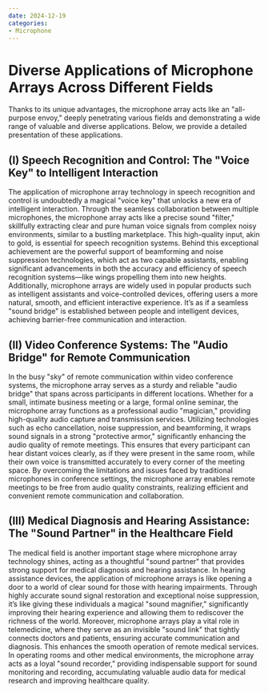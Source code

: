 ```yaml
---
date: 2024-12-19
categories:
- Microphone
---
```


# Diverse Applications of Microphone Arrays Across Different Fields

Thanks to its unique advantages, the microphone array acts like an "all-purpose envoy," deeply penetrating various fields and demonstrating a wide range of valuable and diverse applications. Below, we provide a detailed presentation of these applications.

<!-- more -->

## **(I) Speech Recognition and Control: The "Voice Key" to Intelligent Interaction**

The application of microphone array technology in speech recognition and control is undoubtedly a magical "voice key" that unlocks a new era of intelligent interaction. Through the seamless collaboration between multiple microphones, the microphone array acts like a precise sound "filter," skillfully extracting clear and pure human voice signals from complex noisy environments, similar to a bustling marketplace. This high-quality input, akin to gold, is essential for speech recognition systems. Behind this exceptional achievement are the powerful support of beamforming and noise suppression technologies, which act as two capable assistants, enabling significant advancements in both the accuracy and efficiency of speech recognition systems—like wings propelling them into new heights. Additionally, microphone arrays are widely used in popular products such as intelligent assistants and voice-controlled devices, offering users a more natural, smooth, and efficient interactive experience. It’s as if a seamless "sound bridge" is established between people and intelligent devices, achieving barrier-free communication and interaction.

## **(II) Video Conference Systems: The "Audio Bridge" for Remote Communication**

In the busy "sky" of remote communication within video conference systems, the microphone array serves as a sturdy and reliable "audio bridge" that spans across participants in different locations. Whether for a small, intimate business meeting or a large, formal online seminar, the microphone array functions as a professional audio "magician," providing high-quality audio capture and transmission services. Utilizing technologies such as echo cancellation, noise suppression, and beamforming, it wraps sound signals in a strong "protective armor," significantly enhancing the audio quality of remote meetings. This ensures that every participant can hear distant voices clearly, as if they were present in the same room, while their own voice is transmitted accurately to every corner of the meeting space. By overcoming the limitations and issues faced by traditional microphones in conference settings, the microphone array enables remote meetings to be free from audio quality constraints, realizing efficient and convenient remote communication and collaboration.

## **(III) Medical Diagnosis and Hearing Assistance: The "Sound Partner" in the Healthcare Field**

The medical field is another important stage where microphone array technology shines, acting as a thoughtful "sound partner" that provides strong support for medical diagnosis and hearing assistance. In hearing assistance devices, the application of microphone arrays is like opening a door to a world of clear sound for those with hearing impairments. Through highly accurate sound signal restoration and exceptional noise suppression, it’s like giving these individuals a magical "sound magnifier," significantly improving their hearing experience and allowing them to rediscover the richness of the world. Moreover, microphone arrays play a vital role in telemedicine, where they serve as an invisible "sound link" that tightly connects doctors and patients, ensuring accurate communication and diagnosis. This enhances the smooth operation of remote medical services. In operating rooms and other medical environments, the microphone array acts as a loyal "sound recorder," providing indispensable support for sound monitoring and recording, accumulating valuable audio data for medical research and improving healthcare quality.